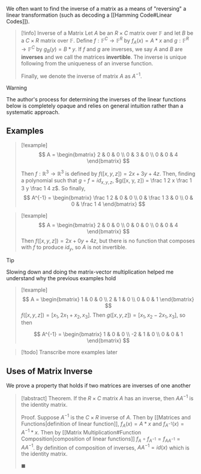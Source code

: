 We often want to find the inverse of a matrix as a means of "reversing" a linear transformation (such as decoding a [[Hamming Code#Linear Codes]]).

> [!info] Inverse of a Matrix
> Let $A$ be an $R \times C$ matrix over $\mathbb{F}$ and let $B$ be a $C \times R$ matrix over $\mathbb{F}$. Define $f: \mathbb{F}^C \to \mathbb{F}^R$ by $f_A(x) = A * x$ and $g: \mathbb{F}^R \to \mathbb{F}^C$ by $g_B(y) = B * y$. If $f$ and $g$ are inverses, we say $A$ and $B$ are **inverses** and we call the matrices **invertible**. The inverse is unique following from the uniqueness of an inverse function.
>
> Finally, we denote the inverse of matrix $A$ as $A^{-1}$.

> [!warning]
> The author's process for determining the inverses of the linear functions below is completely opaque and relies on general intuition rather than a systematic approach.

## Examples

> [!example]
> $$
> A =
> \begin{bmatrix}
> 2 & 0 & 0 \\
> 0 & 3 & 0 \\
> 0 & 0 & 4
> \end{bmatrix}
> $$
>
> Then $f: \mathbb{R}^3 \to \mathbb{R}^3$ is defined by $f([x, y, z]) = 2x + 3y + 4z$. Then, finding a polynomial such that $g \circ f  = id_{x,y,z}$, $g([x, y, z]) = \frac 1 2 x \frac 1 3 y \frac 1 4 z$. So finally,
> $$
> A^{-1} =
> \begin{bmatrix}
> \frac 1 2 & 0 & 0 \\
> 0 & \frac 1 3 & 0 \\
> 0 & 0 & \frac 1 4
> \end{bmatrix}
> $$

> [!example]
> $$
> A =
> \begin{bmatrix}
> 2 & 0 & 0 \\
> 0 & 0 & 0 \\
> 0 & 0 & 4
> \end{bmatrix}
> $$
> Then $f([x, y, z]) = 2x + 0y + 4z$, but there is no function that composes with $f$ to produce $id_y$, so $A$ is not invertible.

> [!tip]
> Slowing down and doing the matrix-vector multiplication helped me understand why the previous examples hold

> [!example]
> $$
> A =
> \begin{bmatrix}
> 1 & 0 & 0 \\
> 2 & 1 & 0 \\
> 0 & 0 & 1
> \end{bmatrix}
> $$
> $f([x, y, z]) = [x_1, 2x_1 + x_2, x_3]$. Then $g([x, y, z]) = [x_1, x_2 - 2x_1, x_3]$, so then
>
> $$
> A^{-1} =
> \begin{bmatrix}
>  1 & 0 & 0 \\
> -2 & 1 & 0 \\
>  0 & 0 & 1
> \end{bmatrix}
> $$

> [!todo]
> Transcribe more examples later

## Uses of Matrix Inverse

We prove a property that holds if two matrices are inverses of one another

> [!abstract] Theorem.
> If the $R \times C$ matrix $A$ has an inverse, then $AA^{-1}$ is the identity matrix.
>
> Proof.
> Suppose $A^{-1}$ is the $C \times R$ inverse of $A$. Then by [[Matrices and Functions|definition of linear function]], $f_A(x) = A * x$ and $f_{A^{-1}}(x) = A^{-1} * x$. Then by [[Matrix Multiplication#Function Composition|composition of linear functions]] $f_A \circ f_{A^{-1}} = f_{AA^{-1}} = AA^{-1}$. By definition of composition of inverses, $AA^{-1} = id(x)$ which is the identity matrix.
>
> $\blacksquare$